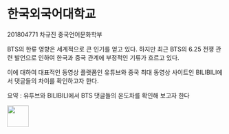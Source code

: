 # 한국외국어대학교

201804771 차규진 중국언어문화학부

BTS의 한류 영향은 세계적으로 큰 인기를 얻고 있다. 하지만 최근 BTS의 6.25 전쟁 관련 발언으로 인하여 한국과 중국 관계에 부정적인 기류가 흐르고 있다.

이에 대하여 대표적인 동영상 플랫폼인 유튜브와 중국 최대 동영상 사이트인 BILIBILI에서 댓글들의 차이를 확인하고자 한다.

 요약 : 유투브와 BILIBILI에서 BTS 댓글들의 온도차를 확인해 보고자 한다 

<img src="https://user-images.githubusercontent.com/74246381/100052058-7cc5ad80-2e60-11eb-917d-0b43c0e5cc0d.jpeg" width="50"></img>
